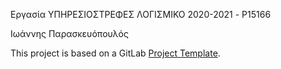 Εργασία ΥΠΗΡΕΣΙΟΣΤΡΕΦΕΣ ΛΟΓΙΣΜΙΚΟ 2020-2021 - P15166

Ιωάννης Παρασκευόπουλός

This project is based on a GitLab [Project Template](https://docs.gitlab.com/ee/gitlab-basics/create-project.html).
